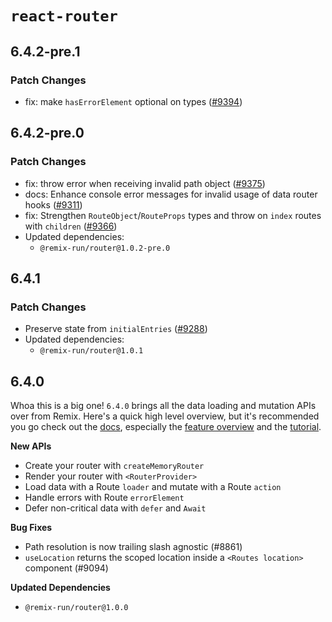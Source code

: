 # `react-router`

## 6.4.2-pre.1

### Patch Changes

- fix: make `hasErrorElement` optional on types ([#9394](https://github.com/remix-run/react-router/pull/9394))

## 6.4.2-pre.0

### Patch Changes

- fix: throw error when receiving invalid path object ([#9375](https://github.com/remix-run/react-router/pull/9375))
- docs: Enhance console error messages for invalid usage of data router hooks ([#9311](https://github.com/remix-run/react-router/pull/9311))
- fix: Strengthen `RouteObject`/`RouteProps` types and throw on `index` routes with `children` ([#9366](https://github.com/remix-run/react-router/pull/9366))
- Updated dependencies:
  - `@remix-run/router@1.0.2-pre.0`

## 6.4.1

### Patch Changes

- Preserve state from `initialEntries` ([#9288](https://github.com/remix-run/react-router/pull/9288))
- Updated dependencies:
  - `@remix-run/router@1.0.1`

## 6.4.0

Whoa this is a big one! `6.4.0` brings all the data loading and mutation APIs over from Remix. Here's a quick high level overview, but it's recommended you go check out the [docs][rr-docs], especially the [feature overview][rr-feature-overview] and the [tutorial][rr-tutorial].

**New APIs**

- Create your router with `createMemoryRouter`
- Render your router with `<RouterProvider>`
- Load data with a Route `loader` and mutate with a Route `action`
- Handle errors with Route `errorElement`
- Defer non-critical data with `defer` and `Await`

**Bug Fixes**

- Path resolution is now trailing slash agnostic (#8861)
- `useLocation` returns the scoped location inside a `<Routes location>` component (#9094)

**Updated Dependencies**

- `@remix-run/router@1.0.0`

[rr-docs]: https://reactrouter.com/
[rr-feature-overview]: https://reactrouter.com/en/v6.4.0/start/overview
[rr-tutorial]: https://reactrouter.com/en/v6.4.0/start/tutorial
